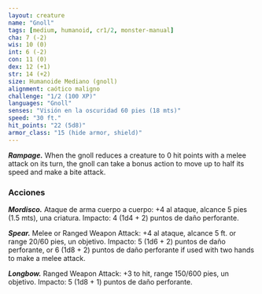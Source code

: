 ```yaml
---
layout: creature
name: "Gnoll"
tags: [medium, humanoid, cr1/2, monster-manual]
cha: 7 (-2)
wis: 10 (0)
int: 6 (-2)
con: 11 (0)
dex: 12 (+1)
str: 14 (+2)
size: Humanoide Mediano (gnoll)
alignment: caótico maligno
challenge: "1/2 (100 XP)"
languages: "Gnoll"
senses: "Visión en la oscuridad 60 pies (18 mts)"
speed: "30 ft."
hit_points: "22 (5d8)"
armor_class: "15 (hide armor, shield)"
---
```


***Rampage.*** When the gnoll reduces a creature to 0 hit points with a melee attack on its turn, the gnoll can take a bonus action to move up to half its speed and make a bite attack.

### Acciones

***Mordisco.*** Ataque de arma cuerpo a cuerpo: +4 al ataque, alcance 5 pies (1.5 mts), una criatura. Impacto: 4 (1d4 + 2) puntos de daño perforante.

***Spear.*** Melee or Ranged Weapon Attack: +4 al ataque, alcance 5 ft. or range 20/60 pies, un objetivo. Impacto: 5 (1d6 + 2) puntos de daño perforante, or 6 (1d8 + 2) puntos de daño perforante if used with two hands to make a melee attack.

***Longbow.*** Ranged Weapon Attack: +3 to hit, range 150/600 pies, un objetivo. Impacto: 5 (1d8 + 1) puntos de daño perforante.